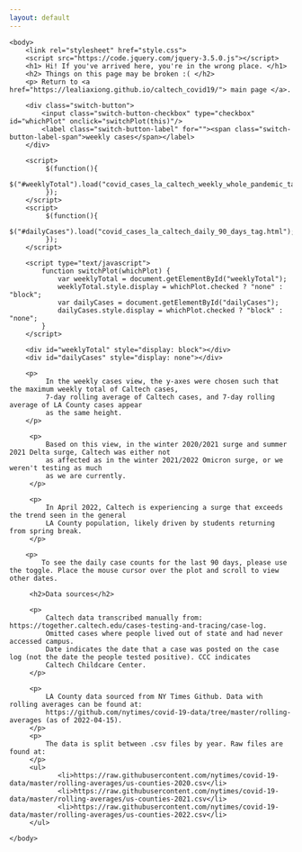```yaml
---
layout: default
---
```


<html lang="en">
        
    <body>
        <link rel="stylesheet" href="style.css">
        <script src="https://code.jquery.com/jquery-3.5.0.js"></script>
        <h1> Hi! If you've arrived here, you're in the wrong place. </h1>
        <h2> Things on this page may be broken :( </h2>
        <p> Return to <a href="https://lealiaxiong.github.io/caltech_covid19/"> main page </a>.
             
        <div class="switch-button">
            <input class="switch-button-checkbox" type="checkbox" id="whichPlot" onclick="switchPlot(this)"/>
            <label class="switch-button-label" for=""><span class="switch-button-label-span">weekly cases</span></label>
        </div>         
        
        <script> 
             $(function(){
               $("#weeklyTotal").load("covid_cases_la_caltech_weekly_whole_pandemic_tag.html"); 
             });
        </script> 
        <script> 
             $(function(){
               $("#dailyCases").load("covid_cases_la_caltech_daily_90_days_tag.html"); 
             });
        </script>
        
        <script type="text/javascript">
            function switchPlot(whichPlot) {
                var weeklyTotal = document.getElementById("weeklyTotal");
                weeklyTotal.style.display = whichPlot.checked ? "none" : "block";
                var dailyCases = document.getElementById("dailyCases");
                dailyCases.style.display = whichPlot.checked ? "block" : "none";
            }
        </script>

        <div id="weeklyTotal" style="display: block"></div>
        <div id="dailyCases" style="display: none"></div>
         
        <p>
             In the weekly cases view, the y-axes were chosen such that the maximum weekly total of Caltech cases, 
             7-day rolling average of Caltech cases, and 7-day rolling average of LA County cases appear 
             as the same height.
        </p>
         
         <p>
             Based on this view, in the winter 2020/2021 surge and summer 2021 Delta surge, Caltech was either not 
             as affected as in the winter 2021/2022 Omicron surge, or we weren't testing as much 
             as we are currently.
         </p>
         
         <p>
             In April 2022, Caltech is experiencing a surge that exceeds the trend seen in the general 
             LA County population, likely driven by students returning from spring break.
         </p>
        
        <p>
            To see the daily case counts for the last 90 days, please use the toggle. Place the mouse cursor over the plot and scroll to view other dates.
         
         <h2>Data sources</h2>
         
         <p>
             Caltech data transcribed manually from: https://together.caltech.edu/cases-testing-and-tracing/case-log.
             Omitted cases where people lived out of state and had never accessed campus. 
             Date indicates the date that a case was posted on the case log (not the date the people tested positive). CCC indicates
             Caltech Childcare Center.
         </p>
         
         <p>
             LA County data sourced from NY Times Github. Data with rolling averages can be found at: 
             https://github.com/nytimes/covid-19-data/tree/master/rolling-averages (as of 2022-04-15). 
         </p>
         <p>
             The data is split between .csv files by year. Raw files are found at:
         </p>
         <ul>
                <li>https://raw.githubusercontent.com/nytimes/covid-19-data/master/rolling-averages/us-counties-2020.csv</li>
                <li>https://raw.githubusercontent.com/nytimes/covid-19-data/master/rolling-averages/us-counties-2021.csv</li>
                <li>https://raw.githubusercontent.com/nytimes/covid-19-data/master/rolling-averages/us-counties-2022.csv</li>
         </ul>

    </body>
</html>